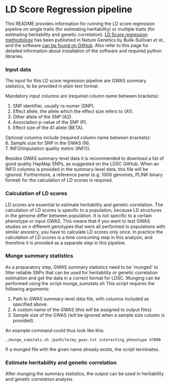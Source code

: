 # LD Score Regression pipeline

This README provides information for running the LD score regression pipeline on single traits (for estimating heritability) or multiple traits (for estimating heritability and genetic correlation).
[LD Score regression methodology](https://www.nature.com/articles/ng.3406) has been published in Nature Genetics by Bulik-Sullivan *et al.*, and the software [can be found on GitHub](https://github.com/bulik/ldsc/). Also refer to this page for detailed information about installation of the software and required python libraries.

### Input data

The input for this LD score regression pipeline are GWAS summary statistics, to be provided in plain text format.

Mandatory input columns are (required column name between brackets):  
1. SNP identifier, usually rs-numer (SNP).  
2. Effect allele, the allele which the effect size refers to (A1).  
3. Other allele of the SNP (A2).  
4. Association p-value of the SNP (P).  
5. Effect size of the A1 allele (BETA).  

Optional columns include (required column name between brackets):  
6. Sample size for SNP in the GWAS (N).  
7. INFO/imputation quality metric (INFO).
  
Besides GWAS summary-level data it is recommended to download a list of good quality HapMap SNPs, as suggested on the LDSC GitHub. When an INFO columns is provided in the summary-level data, this file will be ignored. Furthermore, a reference panel (e.g. 1000 genomes, PLINK binary format) for the calculation of LD scores is required.  

### Calculation of LD scores

LD scores are essential to estimate heritability and genetic correlation. The calculation of LD scores is specific to a population, because LD structures in the genome differ between population. It is not specific to a certain phenotype or input GWAS. This means that if you want to test GWAS studies on *n* different genotypes that were all performed in populations with similar ancestry, you have to calculate LD scores only once. In practice the calculation of LD scores is a time consuming step in this analysis, and therefore it is provided as a separate step in this pipeline.  

  


### Munge summary statistics

As a preparatory step, GWAS summary statistics need to be 'munged' to filter reliable SNPs that can be used for heritability or genetic correlation estimation and get the data in a correct format for LDSC.
Munging can be performed using the script munge_sumstats.sh
This script requires the following arguments:  
1. Path to GWAS summary-level data file, with columns included as specified above.  
2. A custom name of the GWAS (this will be assigned to output files).  
3. Sample size of the GWAS (will be ignored when a sample size column is provided).  

An example command could thus look like this:
  
```
./munge_sumstats.sh /path/to/my_gwas.txt interesting_phenotype 47000
```
  
If a munged file with the given name already exists, the script terminates.  
  

### Estimate heritability and genetic correlation

After munging the summary statistics, the output can be used in heritability and genetic correlation analysis


